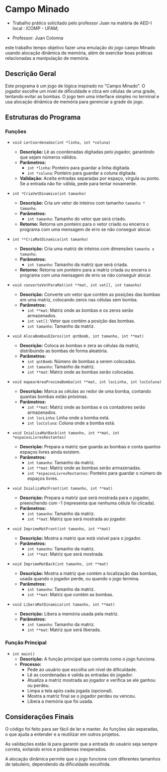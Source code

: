 # Campo Minado

* Trabalho prático solicitado pelo professor Juan na matéria de AED-I local : ICOMP - UFAM;

* Professor: Juan Colonna


este trabalho tempo objetivo fazer uma emulação do jogo campo Minado usando alocação dinâmica de memória, além de exercitar boas práticas relacionadas a manipulação de memória.

## Descrição Geral
Este programa é um jogo de lógica inspirado no "Campo Minado". O jogador escolhe um nível de dificuldade e clica em células de uma grade, tentando evitar as bombas. O jogo tem uma interface simples no terminal e usa alocação dinâmica de memória para gerenciar a grade do jogo.

## Estruturas do Programa

### Funções

- `void LerCoordenadas(int *linha, int *coluna)`
  - **Descrição:** Lê as coordenadas digitadas pelo jogador, garantindo que sejam números válidos.
  - **Parâmetros:**
    - `int *linha`: Ponteiro para guardar a linha digitada.
    - `int *coluna`: Ponteiro para guardar a coluna digitada.
  - **Validação:** Aceita entradas separadas por espaço, vírgula ou ponto. Se a entrada não for válida, pede para tentar novamente.

- `int *CriaVetDinamico(int tamanho)`
  - **Descrição:** Cria um vetor de inteiros com tamanho `tamanho * tamanho`.
  - **Parâmetros:**
    - `int tamanho`: Tamanho do vetor que será criado.
  - **Retorno:** Retorna um ponteiro para o vetor criado ou encerra o programa com uma mensagem de erro se não conseguir alocar.

- `int **CriaMatDinamica(int tamanho)`
  - **Descrição:** Cria uma matriz de inteiros com dimensões `tamanho x tamanho`.
  - **Parâmetros:**
    - `int tamanho`: Tamanho da matriz que será criada.
  - **Retorno:** Retorna um ponteiro para a matriz criada ou encerra o programa com uma mensagem de erro se não conseguir alocar.

- `void converteVetParaMat(int **mat, int vet[], int tamanho)`
  - **Descrição:** Converte um vetor que contém as posições das bombas em uma matriz, colocando zeros nas células sem bomba.
  - **Parâmetros:**
    - `int **mat`: Matriz onde as bombas e os zeros serão armazenados.
    - `int vet[]`: Vetor que contém a posição das bombas.
    - `int tamanho`: Tamanho da matriz.

- `void AlocaBombasEZeros(int qntBomb, int tamanho, int **mat)`
  - **Descrição:** Coloca as bombas e zera as células da matriz, distribuindo as bombas de forma aleatória.
  - **Parâmetros:**
    - `int qntBomb`: Número de bombas a serem colocadas.
    - `int tamanho`: Tamanho da matriz.
    - `int **mat`: Matriz onde as bombas serão colocadas.

- `void mapearAreaProximaBomba(int **mat, int locLinha, int locColuna)`
  - **Descrição:** Marca as células ao redor de uma bomba, contando quantas bombas estão próximas.
  - **Parâmetros:**
    - `int **mat`: Matriz onde as bombas e os contadores serão armazenados.
    - `int locLinha`: Linha onde a bomba está.
    - `int locColuna`: Coluna onde a bomba está.

- `void InializaMatBack(int tamanho, int **mat, int *espacosLivresRestantes)`
  - **Descrição:** Prepara a matriz que guarda as bombas e conta quantos espaços livres ainda existem.
  - **Parâmetros:**
    - `int tamanho`: Tamanho da matriz.
    - `int **mat`: Matriz onde as bombas serão armazenadas.
    - `int *espacosLivresRestantes`: Ponteiro para guardar o número de espaços livres.

- `void InializaMatFront(int tamanho, int **mat)`
  - **Descrição:** Prepara a matriz que será mostrada para o jogador, preenchendo com -1 (representa que nenhuma célula foi clicada).
  - **Parâmetros:**
    - `int tamanho`: Tamanho da matriz.
    - `int **mat`: Matriz que será mostrada ao jogador.

- `void ImprimeMatFront(int tamanho, int **mat)`
  - **Descrição:** Mostra a matriz que está visível para o jogador.
  - **Parâmetros:**
    - `int tamanho`: Tamanho da matriz.
    - `int **mat`: Matriz que será mostrada.

- `void ImprimeMatBack(int tamanho, int **mat)`
  - **Descrição:** Mostra a matriz que contém a localização das bombas, usada quando o jogador perde, ou quando o jogo termina.
  - **Parâmetros:**
    - `int tamanho`: Tamanho da matriz.
    - `int **mat`: Matriz que contém as bombas.

- `void LiberaMatDinamica(int tamanho, int **mat)`
  - **Descrição:** Libera a memória usada pela matriz.
  - **Parâmetros:**
    - `int tamanho`: Tamanho da matriz.
    - `int **mat`: Matriz que será liberada.

### Função Principal

- `int main()`
  - **Descrição:** A função principal que controla como o jogo funciona.
  - **Processo:**
    - Pede ao usuário que escolha um nível de dificuldade.
    - Lê as coordenadas e valida as entradas do jogador.
    - Atualiza a matriz mostrada ao jogador e verifica se ele ganhou ou perdeu.
    - Limpa a tela após cada jogada (opcional).
    - Mostra a matriz final se o jogador perdeu ou venceu.
    - Libera a memória que foi usada.

## Considerações Finais
O código foi feito para ser fácil de ler e manter. As funções são separadas, o que ajuda a entender e a reutilizar em outros projetos.

As validações estão lá para garantir que a entrada do usuário seja sempre correta, evitando erros e problemas inesperados.

A alocação dinâmica permite que o jogo funcione com diferentes tamanhos de tabuleiro, dependendo da dificuldade escolhida.

